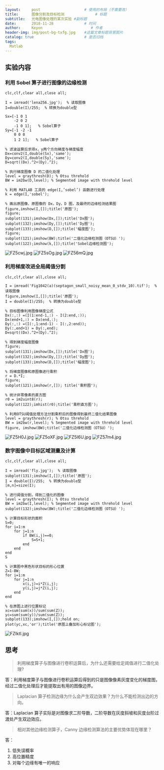 ```yaml
---
layout:     post                    # 使用的布局（不需要改）
title:      图像分割及目标检测              # 标题 
subtitle:   光电图像处理的某次实验 #副标题
date:       2018-11-28              # 时间
author:     Keyon                      # 作者
header-img: img/post-bg-txfg.jpg    #这篇文章标题背景图片
catalog: true                       # 是否归档
tags:
  Matlab
---
```


## 实验内容
### 利用 Sobel 算子进行图像的边缘检测
```
clc,clf,clear all,close all;

I = imread('lena256.jpg');  % 读取图像
I=double(I)/255;  % 转换为double型

Sx=[-1 0 1
    -2 0 2
    -1 0 1];   % Sobel算子
Sy=[-1 -2 -1
    0 0 0
    1 2 1];   % Sobel算子

% 滤波运算后求得x，y两个方向梯度与梯度幅度
Dx=conv2(I,double(Sx),'same');
Dy=conv2(I,double(Sy),'same');
D=sqrt((Dx).^2+(Dy).^2);

% 执行梯度图像 D 的二值化处理
level = graythresh(D); % Otsu threhold
BW = im2bw(D,level); % Segmented image with threhold level 

% 利用 MATLAB 工具的 edge(I,’sobel’) 函数进行处理
k = edge(I,'sobel');

% 画出原图像、原图像的 Dx，Dy，D 图，及最终的边缘检测结果图
figure,imshow(I,[]);title('原图');
figure;
subplot(131);imshow(Dx,[]);title('Dx图');
subplot(132);imshow(Dy,[]);title('Dy图');
subplot(133);imshow(D,[]);title('幅度图');
figure;
subplot(121);imshow(BW);title('二值化边缘检测图（OTSU）');
subplot(122);imshow(k,[]);title('Sobel边缘检测图');
```

![FZ5cwj.jpg](https://s1.ax1x.com/2018/11/29/FZ5cwj.jpg)
![FZ5sOg.jpg](https://s1.ax1x.com/2018/11/29/FZ5sOg.jpg)
![FZ56mQ.jpg](https://s1.ax1x.com/2018/11/29/FZ56mQ.jpg)

### 利用梯度改进全局阈值分割
```
clc,clf,clear all,close all;

I = imread('Fig1042(a)(septagon_small_noisy_mean_0_stdv_10).tif');  % 读取图像
figure,imshow(I,[]);title('原图');
I = double(I)/255;  % 转换为double型

% 目标图像利用图像梯度公式
Dx(:,:) =(I(1:end-1,:) - I(2:end,:));
Dx(end+1,:) = Dx(end,:);
Dy(:,:) =(I(:,1:end-1) - I(:,2:end));
Dy(:,end+1) = Dy(:,end);
D=sqrt((Dx).^2+(Dy).^2);

% 得到梯度幅度图像
figure;
subplot(131);imshow(Dx,[]);title('Dx图');
subplot(132);imshow(Dy,[]);title('Dy图');
subplot(133);imshow(D,[]);title('幅度图');

% 将梯度图像和原图像进行乘积
r = D.*I;
figure;
subplot(121);imshow(r,[]); title('乘积图');

% 统计非零像素的直方图
r0 = im2uint8(r);
subplot(122);imhist(r0);title('乘积直方图');

% 利用OTSU阈值处理方法分割乘积后的图像得到最终二值化结果图像
level = graythresh(r); % Otsu threhold
BW = im2bw(r,level); % Segmented image with threhold level 
figure, imshow(BW);title('二值化边缘检测图（OTSU）');
```

![FZ5H0J.jpg](https://s1.ax1x.com/2018/11/29/FZ5H0J.jpg)
![FZ5oXF.jpg](https://s1.ax1x.com/2018/11/29/FZ5oXF.jpg)
![FZ5I6U.jpg](https://s1.ax1x.com/2018/11/29/FZ5I6U.jpg)
![FZ57m4.jpg](https://s1.ax1x.com/2018/11/29/FZ57m4.jpg)

### 数字图像中目标区域测量及计算
```
clc,clf,clear all,close all;

I = imread('fly.jpg');  % 读取图像
subplot(131);imshow(I,[]);title('原图');
I = double(I)/255;  % 转换为double型
[m,n]=size(I);

% 进行阈值分割，得到二值化的图像
level = graythresh(I); % Otsu threhold
BW = im2bw(I,level); % Segmented image with threhold level 
subplot(132);imshow(BW);title('二值化边缘检测图（OTSU）');

% 计算目标形状的面积
S=0;
for i=1:m
    for j=1:n
        if BW(i,j)==0;
            S=S+1;
        end
    end
end
S

% 计算图中黑色形状目标的形心位置
Z=1-BW;
for i=1:m
    for j=1:n
        x(i,j)=i*Z(i,j);
        y(i,j)=j*Z(i,j);
    end
end

% 在原图上进行位置标记
xc=sum(sum(x))/sum(sum(Z));
yc=sum(sum(y))/sum(sum(Z));
subplot(133);imshow(I,[]);hold on;
plot(yc,xc,'or');title('原图上叠加形心标记图');
```

![FZIktI.jpg](https://s1.ax1x.com/2018/11/29/FZIktI.jpg)

## 思考
> 利用梯度算子与图像进行卷积运算后，为什么还需要给定阈值进行二值化处理?

答：利用梯度算子与图像进行卷积运算后得到的只是图像像素灰度变化的梯度图，经过二值化处理后才能提取出有用的图像边界。

> Laplacian 算子检测边缘为什么会产生双边效果？为什么不能检测出边的方向。

答：Laplacian 算子实际是对图像求二阶导数，二阶导数在灰度斜坡和灰度台阶过渡处产生双边效应。

> 相对其他边缘检测算子，Canny 边缘检测算法的主要优势体现在哪里？

答：

1. 低失误概率
2. 高位置精度
3. 对每个边缘有唯一的响应